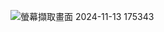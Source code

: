 ![螢幕擷取畫面 2024-11-13 175343](https://github.com/user-attachments/assets/486b56b7-7a92-4e81-997a-3baaa49b8846)
